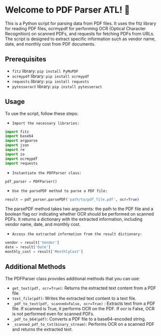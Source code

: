 # Welcome to PDF Parser ATL! 🌟

This is a Python script for parsing data from PDF files. It uses the fitz library for reading PDF files, ocrmypdf for performing OCR (Optical Character Recognition) on scanned PDFs, and requests for fetching PDFs from URLs. The script is designed to extract specific information such as vendor name, date, and monthly cost from PDF documents.

## Prerequisites
- `fitz` library: `pip install PyMuPDF`
- `ocrmypdf` library: `pip install ocrmypdf`
- `requests` library: `pip install requests`
- `pytesseract` library: `pip install pytesseract`

## Usage
To use the script, follow these steps:
- `Import the necessary libraries:`
```python
import fitz
import base64
import argparse
import json
import re
import io
import ocrmypdf
import requests
 ```

- `Instantiate the PDFParser class:`
```python
pdf_parser = PDFParser()
```
- `Use the parsePDF method to parse a PDF file:`
```python
result = pdf_parser.parsePDF('path/to/pdf_file.pdf', ocr=True)
```
The parsePDF method takes two arguments: the path to the PDF file and a boolean flag ocr indicating whether OCR should be performed on scanned PDFs. It returns a dictionary with the extracted information, including vendor name, date, and monthly cost.

- `Access the extracted information from the result dictionary:`
```python
vendor = result['Vendor']
date = result['Date']
monthly_cost = result['MonthlyCost']
```

## Additional Methods
The PDFParser class provides additional methods that you can use:

- `get_text(pdf, ocr=True)`: Returns the extracted text content from a PDF file.
- `text_file(pdf)`: Writes the extracted text content to a text file.
- `_pdf_to_text(pdf, scanned=False, ocr=True)` : Extracts text from a PDF file. If scanned is True, it performs OCR on the PDF. If ocr is False, OCR is not performed even for scanned PDFs.
- `_pdf_to_b64(pdf)`: Converts a PDF file to a base64-encoded string.
- `_scanned_pdf_to_txt(binary_stream)`: Performs OCR on a scanned PDF and returns the extracted text.




